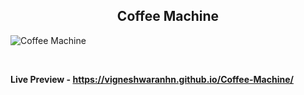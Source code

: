 <h2 align = "center">Coffee Machine</h2>

![Coffee Machine](https://user-images.githubusercontent.com/123430104/215412186-ef030577-82bd-4227-a1f2-be04b4c99db4.png)

<br>

**Live Preview - https://vigneshwaranhn.github.io/Coffee-Machine/**
